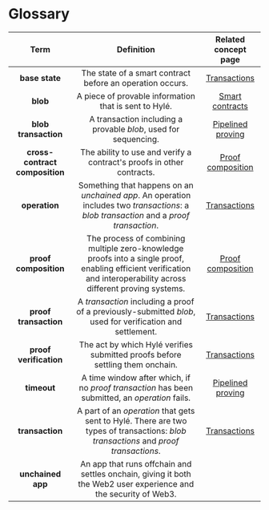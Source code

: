 # Glossary

|              Term              |                                                            Definition                                                           | Related concept page |
|:------------------------------:|:-------------------------------------------------------------------------------:|:--------------:
|**base state** | The state of a smart contract before an operation occurs. | [Transactions](../concepts/transaction.md) |
| **blob**                       | A piece of provable information that is sent to Hylé.                                                                           | [Smart contracts](../concepts/smart-contracts.md) |
| **blob transaction**           | A transaction including a provable *blob*, used for sequencing.       | [Pipelined proving](../concepts/proof-composition.md) |
| **cross-contract composition** | The ability to use and verify a contract's proofs in other contracts.  | [Proof composition](../concepts/proof-composition.md) |
| **operation**                  | Something that happens on an *unchained app*. An operation includes two *transactions*: a *blob transaction* and a *proof transaction*. | [Transactions](../concepts/transaction.md) |
| **proof composition**          | The process of combining multiple zero-knowledge proofs into a single proof, enabling efficient verification and interoperability across different proving systems.  | [Proof composition](../concepts/proof-composition.md) |
| **proof transaction**          | A *transaction* including a proof of a previously-submitted *blob*, used for verification and settlement.   | [Transactions](../concepts/transaction.md) |
| **proof verification**         | The act by which Hylé verifies submitted proofs before settling them onchain.                               | [Transactions](../concepts/transaction.md) |
| **timeout**                    | A time window after which, if no *proof transaction* has been submitted, an *operation* fails.    | [Pipelined proving](../concepts/proof-composition.md) |
| **transaction**                | A part of an *operation* that gets sent to Hylé. There are two types of transactions: *blob transactions* and *proof transactions*.   | [Transactions](../concepts/transaction.md) |
| **unchained app**  | An app that runs offchain and settles onchain, giving it both the Web2 user experience and the security of Web3. |  |